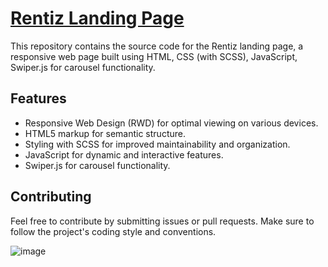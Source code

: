 # [Rentiz Landing Page](https://olinykfs.github.io/Rentiz-Landing/)

This repository contains the source code for the Rentiz landing page, a responsive web page built using HTML, CSS (with SCSS), JavaScript, Swiper.js for carousel functionality.


## Features

- Responsive Web Design (RWD) for optimal viewing on various devices.
- HTML5 markup for semantic structure.
- Styling with SCSS for improved maintainability and organization.
- JavaScript for dynamic and interactive features.
- Swiper.js for carousel functionality.

## Contributing

Feel free to contribute by submitting issues or pull requests. Make sure to follow the project's coding style and conventions.

![image](![image](https://github.com/OlinykFS/Rentiz-Landing/assets/173060818/bb1501b1-6343-4faa-8142-7b2a0236d845)
)
